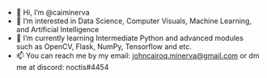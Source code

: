 - 👋 Hi, I’m @caiminerva
- 👀 I’m interested in Data Science, Computer Visuals, Machine Learning, and Artificial Intelligence
- 🌱 I’m currently learning Intermediate Python and advanced modules such as OpenCV, Flask, NumPy, Tensorflow and etc.
- 📫 You can reach me by my email: johncairoq.minerva@gmail.com or dm me at discord: noctis#4454

<!---
caiminerva/caiminerva is a ✨ special ✨ repository because its `README.md` (this file) appears on your GitHub profile.
You can click the Preview link to take a look at your changes.
--->
